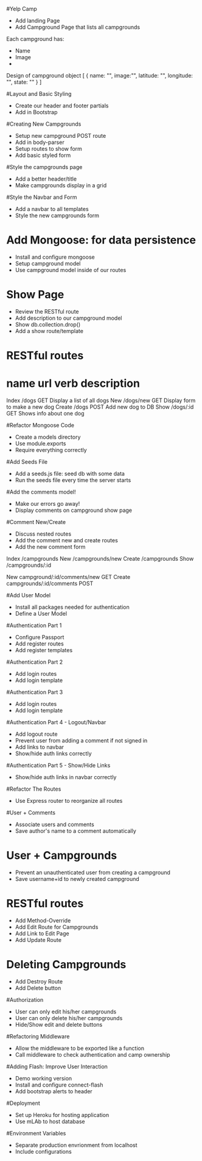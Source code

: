 #Yelp Camp

* Add landing Page 
* Add Campground Page that lists all campgrounds 

Each campground has:
* Name 
* Image
* 
Design of campground object
[
    {
        name: "",
        image:"",
        latitude: "",
        longitude: "",
        state: ""
    } 
]

#Layout and Basic Styling 
* Create our header and footer partials 
* Add in Bootstrap 

#Creating New Campgrounds
* Setup new campground POST route
* Add in body-parser 
* Setup routes to show form 
* Add basic styled form 


#Style the campgrounds page 
* Add a better header/title
* Make campgrounds display in a grid 

#Style the Navbar and Form
* Add a navbar to all templates 
* Style the new campgrounds form

# Add Mongoose: for data persistence 
* Install and configure mongoose 
* Setup campground model 
* Use campground model inside of our routes

# Show Page 
* Review the RESTful route 
* Add description to our campground model 
* Show db.collection.drop()
* Add a show route/template 

# RESTful routes 

name    url         verb        description
=================================================================
Index   /dogs         GET        Display a list of all dogs 
New     /dogs/new     GET        Display form to make a new dog
Create  /dogs         POST       Add new dog to DB 
Show    /dogs/:id     GET        Shows info about one dog


#Refactor Mongoose Code 
* Create a models directory 
* Use module.exports
* Require everything correctly

#Add Seeds File 
* Add a seeds.js file: seed db with some data 
* Run the seeds file every time the server starts

#Add the comments model! 
* Make our errors go away! 
* Display comments on campground show page

#Comment New/Create
* Discuss nested routes 
* Add the comment new and create routes 
* Add the new comment form


Index   /campgrounds
New     /campgrounds/new
Create  /campgrounds
Show    /campgrounds/:id

New     campground/:id/comments/new    GET
Create  campgrounds/:id/comments       POST

#Add User Model
* Install all packages needed for authentication
* Define a User Model

#Authentication Part 1
* Configure Passport 
* Add register routes 
* Add register templates 


#Authentication Part 2
* Add login routes
* Add login template

#Authentication Part 3
* Add login routes
* Add login template

#Authentication Part 4 - Logout/Navbar 
* Add logout route
* Prevent user from adding a comment if not signed in 
* Add links to navbar
* Show/hide auth links correctly

#Authentication Part 5 - Show/Hide Links
* Show/hide auth links in navbar correctly

#Refactor The Routes 
* Use Express router to reorganize all routes 

#User + Comments 
* Associate users and comments
* Save author's name to a comment automatically 

# User + Campgrounds
* Prevent an unauthenticated user from creating a campground
* Save username+id to newly created campground

# RESTful routes 
* Add Method-Override
* Add Edit Route for Campgrounds
* Add Link to Edit Page
* Add Update Route 

# Deleting Campgrounds
* Add Destroy Route 
* Add Delete button

#Authorization 
* User can only edit his/her campgrounds
* User can only delete his/her campgrounds
* Hide/Show edit and delete buttons 

#Refactoring Middleware 
* Allow the middleware to be exported like a function
* Call middleware to check authentication and camp ownership

#Adding Flash: Improve User Interaction 
* Demo working version 
* Install and configure connect-flash
* Add bootstrap alerts to header 

#Deployment 
* Set up Heroku for hosting application 
* Use mLAb to host database

#Environment Variables 
* Separate production envrionment from localhost 
* Include configurations 
